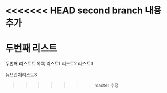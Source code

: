 <<<<<<< HEAD
second branch 내용 추가
=======
# 두번째 리스트 
두번째 리스트트 목록
리스트1
리스트2
리스트3

뉴브랜치리스트3
>>>>>>> master
수정